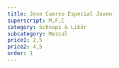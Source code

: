 ```yaml
---
title: Jose Cuervo Especial Joven
superscript: M,F,C
category: Schnaps & Likör
subcategory: Mezcal
price1: 2,5
price2: 4,5
order: 1
---
```


